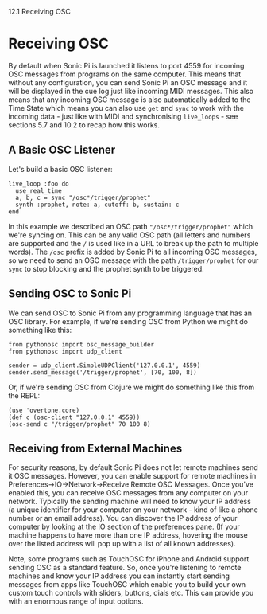 12.1 Receiving OSC

# Receiving OSC

By default when Sonic Pi is launched it listens to port 4559 for
incoming OSC messages from programs on the same computer. This means
that without any configuration, you can send Sonic Pi an OSC message and
it will be displayed in the cue log just like incoming MIDI
messages. This also means that any incoming OSC message is also
automatically added to the Time State which means you can also use `get`
and `sync` to work with the incoming data - just like with MIDI and
synchronising `live_loops` - see sections 5.7 and 10.2 to recap how this
works.

## A Basic OSC Listener

Let's build a basic OSC listener:

```
live_loop :foo do
  use_real_time
  a, b, c = sync "/osc*/trigger/prophet"
  synth :prophet, note: a, cutoff: b, sustain: c
end
```

In this example we described an OSC path `"/osc*/trigger/prophet"` which
we're syncing on. This can be any valid OSC path (all letters and
numbers are supported and the `/` is used like in a URL to break up the
path to multiple words). The `/osc` prefix is added by Sonic Pi to all
incoming OSC messages, so we need to send an OSC message with the path
`/trigger/prophet` for our `sync` to stop blocking and the prophet synth
to be triggered.


## Sending OSC to Sonic Pi

We can send OSC to Sonic Pi from any programming language that has an
OSC library. For example, if we're sending OSC from Python we might do
something like this:

```
from pythonosc import osc_message_builder
from pythonosc import udp_client

sender = udp_client.SimpleUDPClient('127.0.0.1', 4559)
sender.send_message('/trigger/prophet', [70, 100, 8])
```

Or, if we're sending OSC from Clojure we might do something like this from the REPL:

```
(use 'overtone.core)
(def c (osc-client "127.0.0.1" 4559))
(osc-send c "/trigger/prophet" 70 100 8)
```

## Receiving from External Machines

For security reasons, by default Sonic Pi does not let remote machines
send it OSC messages. However, you can enable support for remote
machines in Preferences->IO->Network->Receive Remote OSC Messages. Once
you've enabled this, you can receive OSC messages from any computer on
your network. Typically the sending machine will need to know your IP
address (a unique identifier for your computer on your network - kind of
like a phone number or an email address). You can discover the IP
address of your computer by looking at the IO section of the preferences
pane. (If your machine happens to have more than one IP address,
hovering the mouse over the listed address will pop up with a list of
all known addresses).

Note, some programs such as TouchOSC for iPhone and Android support
sending OSC as a standard feature. So, once you're listening to remote
machines and know your IP address you can instantly start sending
messages from apps like TouchOSC which enable you to build your own
custom touch controls with sliders, buttons, dials etc. This can provide
you with an enormous range of input options.
